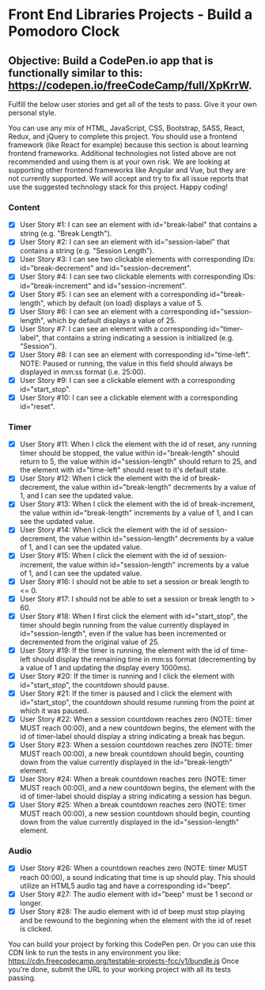# Front End Libraries Projects - Build a Pomodoro Clock

## Objective: Build a CodePen.io app that is functionally similar to this: https://codepen.io/freeCodeCamp/full/XpKrrW.

Fulfill the below user stories and get all of the tests to pass. Give it your own personal style.

You can use any mix of HTML, JavaScript, CSS, Bootstrap, SASS, React, Redux, and jQuery to complete this project. You should use a frontend framework (like React for example) because this section is about learning frontend frameworks. Additional technologies not listed above are not recommended and using them is at your own risk. We are looking at supporting other frontend frameworks like Angular and Vue, but they are not currently supported. We will accept and try to fix all issue reports that use the suggested technology stack for this project. Happy coding!

### Content
- [x] User Story #1: I can see an element with id="break-label" that contains a string (e.g. "Break Length").
- [x] User Story #2: I can see an element with id="session-label" that contains a string (e.g. "Session Length").
- [x] User Story #3: I can see two clickable elements with corresponding IDs: id="break-decrement" and id="session-decrement".
- [x] User Story #4: I can see two clickable elements with corresponding IDs: id="break-increment" and id="session-increment".
- [x] User Story #5: I can see an element with a corresponding id="break-length", which by default (on load) displays a value of 5.
- [x] User Story #6: I can see an element with a corresponding id="session-length", which by default displays a value of 25.
- [x] User Story #7: I can see an element with a corresponding id="timer-label", that contains a string indicating a session is initialized (e.g. "Session").
- [x] User Story #8: I can see an element with corresponding id="time-left". NOTE: Paused or running, the value in this field should always be displayed in mm:ss format (i.e. 25:00).
- [x] User Story #9: I can see a clickable element with a corresponding id="start_stop".
- [x] User Story #10: I can see a clickable element with a corresponding id="reset".
### Timer
- [x] User Story #11: When I click the element with the id of reset, any running timer should be stopped, the value within id="break-length" should return to 5, the value within id="session-length" should return to 25, and the element with id="time-left" should reset to it's default state.
- [x] User Story #12: When I click the element with the id of break-decrement, the value within id="break-length" decrements by a value of 1, and I can see the updated value.
- [x] User Story #13: When I click the element with the id of break-increment, the value within id="break-length" increments by a value of 1, and I can see the updated value.
- [x] User Story #14: When I click the element with the id of session-decrement, the value within id="session-length" decrements by a value of 1, and I can see the updated value.
- [x] User Story #15: When I click the element with the id of session-increment, the value within id="session-length" increments by a value of 1, and I can see the updated value.
- [x] User Story #16: I should not be able to set a session or break length to <= 0.
- [x] User Story #17: I should not be able to set a session or break length to > 60.
- [x] User Story #18: When I first click the element with id="start_stop", the timer should begin running from the value currently displayed in id="session-length", even if the value has been incremented or decremented from the original value of 25.
- [x] User Story #19: If the timer is running, the element with the id of time-left should display the remaining time in mm:ss format (decrementing by a value of 1 and updating the display every 1000ms).
- [x] User Story #20: If the timer is running and I click the element with id="start_stop", the countdown should pause.
- [x] User Story #21: If the timer is paused and I click the element with id="start_stop", the countdown should resume running from the point at which it was paused.
- [x] User Story #22: When a session countdown reaches zero (NOTE: timer MUST reach 00:00), and a new countdown begins, the element with the id of timer-label should display a string indicating a break has begun.
- [x] User Story #23: When a session countdown reaches zero (NOTE: timer MUST reach 00:00), a new break countdown should begin, counting down from the value currently displayed in the id="break-length" element.
- [x] User Story #24: When a break countdown reaches zero (NOTE: timer MUST reach 00:00), and a new countdown begins, the element with the id of timer-label should display a string indicating a session has begun.
- [x] User Story #25: When a break countdown reaches zero (NOTE: timer MUST reach 00:00), a new session countdown should begin, counting down from the value currently displayed in the id="session-length" element.
### Audio
- [x] User Story #26: When a countdown reaches zero (NOTE: timer MUST reach 00:00), a sound indicating that time is up should play. This should utilize an HTML5 audio tag and have a corresponding id="beep".
- [x] User Story #27: The audio element with id="beep" must be 1 second or longer.
- [x] User Story #28: The audio element with id of beep must stop playing and be rewound to the beginning when the element with the id of reset is clicked.

You can build your project by forking this CodePen pen. Or you can use this CDN link to run the tests in any environment you like: https://cdn.freecodecamp.org/testable-projects-fcc/v1/bundle.js
Once you're done, submit the URL to your working project with all its tests passing.